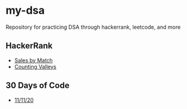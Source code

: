 # my-dsa
Repository for practicing DSA through hackerrank, leetcode, and more

## HackerRank
- [Sales by Match](./hackerrank/salesByMatch/challenge.md)
- [Counting Valleys](./hackerrank/countingValleys/challenge.md)

## 30 Days of Code
- [11/11/20](./hackerrank30daysOfCode/day0/challenge.md)